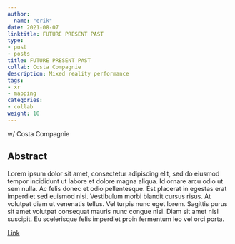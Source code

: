 ```yaml
---
author:
  name: "erik"
date: 2021-08-07
linktitle: FUTURE PRESENT PAST
type:
- post
- posts
title: FUTURE PRESENT PAST
collab: Costa Compagnie
description: Mixed reality performance
tags:
- xr
- mapping
categories:
- collab
weight: 10
---
```


w/ Costa Compagnie

## Abstract

Lorem ipsum dolor sit amet, consectetur adipiscing elit, sed do eiusmod tempor incididunt ut labore et dolore magna aliqua. Id ornare arcu odio ut sem nulla. Ac felis donec et odio pellentesque. Est placerat in egestas erat imperdiet sed euismod nisi. Vestibulum morbi blandit cursus risus. At volutpat diam ut venenatis tellus. Vel turpis nunc eget lorem. Sagittis purus sit amet volutpat consequat mauris nunc congue nisi. Diam sit amet nisl suscipit. Eu scelerisque felis imperdiet proin fermentum leo vel orci porta.

[Link](https://github.com/gohugoio/hugo/) 